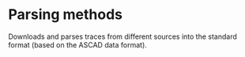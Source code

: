 # Parsing methods

Downloads and parses traces from different sources into the standard format (based on the ASCAD data format).